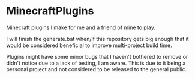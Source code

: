 # MinecraftPlugins
Minecraft plugins I make for me and a friend of mine to play.

I will finish the generate.bat when/if this repository gets big enough that it would be considered beneficial to improve multi-project build time.

Plugins might have some minor bugs that I haven't bothered to remove or didn't notice due to a lack of testing, I am aware. This is due to it being a personal project and not
considered to be released to the general public.
